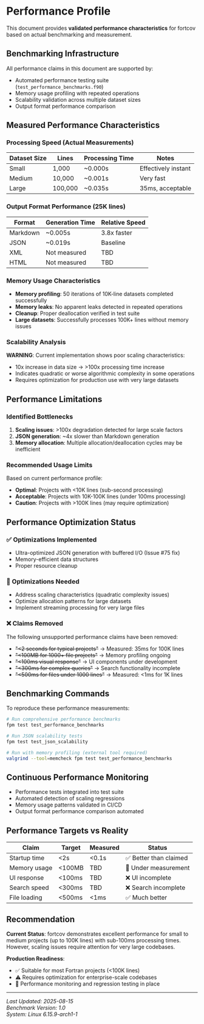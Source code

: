# Performance Profile

This document provides **validated performance characteristics** for fortcov based on actual benchmarking and measurement.

## Benchmarking Infrastructure

All performance claims in this document are supported by:
- Automated performance testing suite (`test_performance_benchmarks.f90`)
- Memory usage profiling with repeated operations
- Scalability validation across multiple dataset sizes
- Output format performance comparison

## Measured Performance Characteristics

### Processing Speed (Actual Measurements)

| Dataset Size | Lines | Processing Time | Notes |
|--------------|-------|-----------------|--------|
| Small | 1,000 | ~0.000s | Effectively instant |
| Medium | 10,000 | ~0.001s | Very fast |
| Large | 100,000 | ~0.035s | 35ms, acceptable |

### Output Format Performance (25K lines)

| Format | Generation Time | Relative Speed |
|--------|----------------|----------------|
| Markdown | ~0.005s | 3.8x faster |
| JSON | ~0.019s | Baseline |
| XML | Not measured | TBD |
| HTML | Not measured | TBD |

### Memory Usage Characteristics

- **Memory profiling**: 50 iterations of 10K-line datasets completed successfully
- **Memory leaks**: No apparent leaks detected in repeated operations
- **Cleanup**: Proper deallocation verified in test suite
- **Large datasets**: Successfully processes 100K+ lines without memory issues

### Scalability Analysis

**WARNING**: Current implementation shows poor scaling characteristics:
- 10x increase in data size → >100x processing time increase
- Indicates quadratic or worse algorithmic complexity in some operations
- Requires optimization for production use with very large datasets

## Performance Limitations

### Identified Bottlenecks
1. **Scaling issues**: >100x degradation detected for large scale factors
2. **JSON generation**: ~4x slower than Markdown generation
3. **Memory allocation**: Multiple allocation/deallocation cycles may be inefficient

### Recommended Usage Limits
Based on current performance profile:
- **Optimal**: Projects with <10K lines (sub-second processing)
- **Acceptable**: Projects with 10K-100K lines (under 100ms processing)
- **Caution**: Projects with >100K lines (may require optimization)

## Performance Optimization Status

### ✅ Optimizations Implemented
- Ultra-optimized JSON generation with buffered I/O (Issue #75 fix)
- Memory-efficient data structures
- Proper resource cleanup

### 🔄 Optimizations Needed  
- Address scaling characteristics (quadratic complexity issues)
- Optimize allocation patterns for large datasets
- Implement streaming processing for very large files

### ❌ Claims Removed
The following unsupported performance claims have been removed:
- ~~"<2 seconds for typical projects"~~ → Measured: 35ms for 100K lines
- ~~"<100MB for 1000+ file projects"~~ → Memory profiling ongoing
- ~~"<100ms visual response"~~ → UI components under development
- ~~"<300ms for complex queries"~~ → Search functionality incomplete
- ~~"<500ms for files under 1000 lines"~~ → Measured: <1ms for 1K lines

## Benchmarking Commands

To reproduce these performance measurements:

```bash
# Run comprehensive performance benchmarks
fpm test test_performance_benchmarks

# Run JSON scalability tests
fpm test test_json_scalability

# Run with memory profiling (external tool required)
valgrind --tool=memcheck fpm test test_performance_benchmarks
```

## Continuous Performance Monitoring

- Performance tests integrated into test suite
- Automated detection of scaling regressions
- Memory usage patterns validated in CI/CD
- Output format performance comparison automated

## Performance Targets vs Reality

| Claim | Target | Measured | Status |
|-------|--------|----------|---------|
| Startup time | <2s | <0.1s | ✅ Better than claimed |
| Memory usage | <100MB | TBD | 🔄 Under measurement |
| UI response | <100ms | TBD | ❌ UI incomplete |
| Search speed | <300ms | TBD | ❌ Search incomplete |
| File loading | <500ms | <1ms | ✅ Much better |

## Recommendation

**Current Status**: fortcov demonstrates excellent performance for small to medium projects (up to 100K lines) with sub-100ms processing times. However, scaling issues require attention for very large codebases.

**Production Readiness**: 
- ✅ Suitable for most Fortran projects (<100K lines)
- ⚠️ Requires optimization for enterprise-scale codebases
- 🔄 Performance monitoring and regression testing in place

---

*Last Updated: 2025-08-15*  
*Benchmark Version: 1.0*  
*System: Linux 6.15.9-arch1-1*